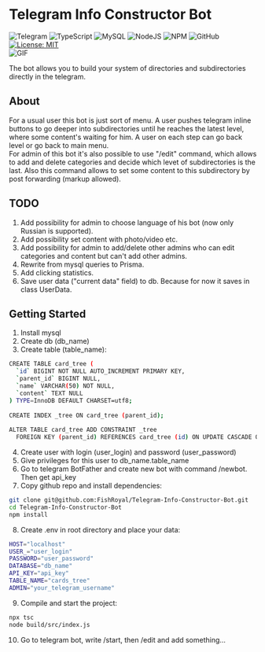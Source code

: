 # Telegram Info Constructor Bot
![Telegram](https://img.shields.io/badge/Telegram-2CA5E0?style=for-the-badge&logo=telegram&logoColor=white)
![TypeScript](https://img.shields.io/badge/typescript-%23007ACC.svg?style=for-the-badge&logo=typescript&logoColor=white)
![MySQL](https://img.shields.io/badge/mysql-%2300f.svg?style=for-the-badge&logo=mysql&logoColor=white)
![NodeJS](https://img.shields.io/badge/node.js-6DA55F?style=for-the-badge&logo=node.js&logoColor=white)
![NPM](https://img.shields.io/badge/NPM-%23000000.svg?style=for-the-badge&logo=npm&logoColor=white)
![GitHub](https://img.shields.io/badge/github-%23121011.svg?style=for-the-badge&logo=github&logoColor=white)
[![License: MIT](https://img.shields.io/badge/License-MIT-yellow.svg)](https://opensource.org/licenses/MIT)   
![GIF](https://media.giphy.com/media/1zgvdrxG7lRkabGbwB/giphy.gif)

The bot allows you to build your system of directories and subdirectories directly in the telegram.
## About  
For a usual user this bot is just sort of menu. A user pushes telegram inline buttons to go deeper into subdirectories until he reaches the latest 
level, where some content's waiting for him. A user on each step can go back level or go back to main menu.  
For admin of this bot it's also possible to use "/edit" command, which allows to add and delete categories and decide which levet of subdirectories
is the last. Also this command allows to set some content to this subdirectory by post forwarding (markup allowed).
## TODO
1) Add possibility for admin to choose language of his bot (now only Russian is supported).
2) Add possibility set content with photo/video etc.
3) Add possibility for admin to add/delete other admins who can edit categories and content but can't add other admins.
4) Rewrite from mysql queries to Prisma.
5) Add clicking statistics.
6) Save user data ("current data" field) to db. Because for now it saves in class UserData.
## Getting Started
1) Install mysql
2) Create db (db_name)
3) Create table (table_name): 
```bash
CREATE TABLE card_tree (
  `id` BIGINT NOT NULL AUTO_INCREMENT PRIMARY KEY,
  `parent_id` BIGINT NULL,
  `name` VARCHAR(50) NOT NULL,
  `content` TEXT NULL
) TYPE=InnoDB DEFAULT CHARSET=utf8;
 
CREATE INDEX _tree ON card_tree (parent_id);
 
ALTER TABLE card_tree ADD CONSTRAINT _tree
  FOREIGN KEY (parent_id) REFERENCES card_tree (id) ON UPDATE CASCADE ON DELETE CASCADE;
```
4) Create user with login (user_login) and password (user_password)
5) Give privileges for this user to db_name.table_name
6) Go to telegram BotFather and create new bot with command /newbot. Then get api_key
7) Copy github repo and install dependencies:
```bash
git clone git@github.com:FishRoyal/Telegram-Info-Constructor-Bot.git
cd Telegram-Info-Constructor-Bot
npm install
```
8) Create .env in root directory and place your data:  
```bash
HOST="localhost"  
USER_="user_login"  
PASSWORD="user_password"  
DATABASE="db_name"  
API_KEY="api_key"  
TABLE_NAME="cards_tree"  
ADMIN="your_telegram_username"  
```
9) Compile and start the project:
```bash
npx tsc
node build/src/index.js
```
10) Go to telegram bot, write /start, then /edit and add something...
